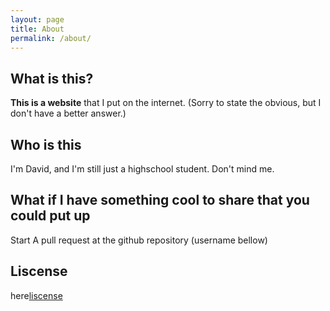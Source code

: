 ```yaml
---
layout: page
title: About
permalink: /about/
---
```

## What is this?

**This is a website** that I put on the internet. (Sorry to state the obvious, but I don't have a better answer.)

## Who is this

I'm David, and I'm still just a highschool student. Don't mind me.

## What if I have something cool to share that you could put up

Start A pull request at the github repository (username bellow)

## Liscense 

here[liscense]

[liscense]:/LISCENSE.md